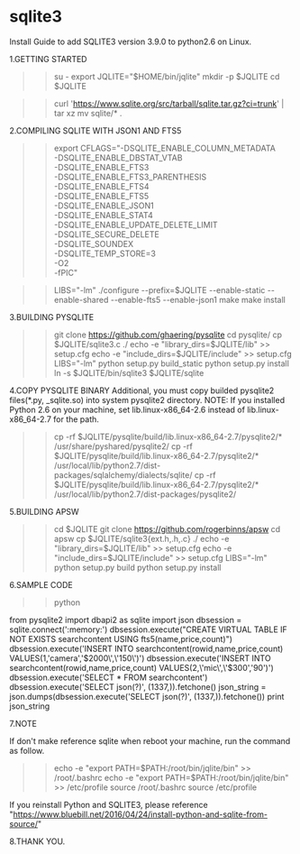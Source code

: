 # sqlite3

Install Guide to add SQLITE3 version 3.9.0 to python2.6 on Linux.


1.GETTING STARTED

>> su -
>> export JQLITE="$HOME/bin/jqlite"
>> mkdir -p $JQLITE
>> cd $JQLITE

>> curl 'https://www.sqlite.org/src/tarball/sqlite.tar.gz?ci=trunk' | tar xz
>> mv sqlite/* .


2.COMPILING SQLITE WITH JSON1 AND FTS5

>> export CFLAGS="-DSQLITE_ENABLE_COLUMN_METADATA \
-DSQLITE_ENABLE_DBSTAT_VTAB \
-DSQLITE_ENABLE_FTS3 \
-DSQLITE_ENABLE_FTS3_PARENTHESIS \
-DSQLITE_ENABLE_FTS4 \
-DSQLITE_ENABLE_FTS5 \
-DSQLITE_ENABLE_JSON1 \
-DSQLITE_ENABLE_STAT4 \
-DSQLITE_ENABLE_UPDATE_DELETE_LIMIT \
-DSQLITE_SECURE_DELETE \
-DSQLITE_SOUNDEX \
-DSQLITE_TEMP_STORE=3 \
-O2 \
-fPIC"

>> LIBS="-lm" ./configure --prefix=$JQLITE --enable-static --enable-shared --enable-fts5 --enable-json1
>> make
>> make install


3.BUILDING PYSQLITE

>> git clone https://github.com/ghaering/pysqlite
>> cd pysqlite/
>> cp $JQLITE/sqlite3.c ./
>> echo -e "library_dirs=$JQLITE/lib" >> setup.cfg
>> echo -e "include_dirs=$JQLITE/include" >> setup.cfg
>> LIBS="-lm" python setup.py build_static
>> python setup.py install
>> ln -s $JQLITE/bin/sqlite3 $JQLITE/sqlite

4.COPY PYSQLITE BINARY
Additional, you must copy builded pysqlite2 files(*.py, _sqlite.so) into system pysqlite2 directory.
NOTE: If you installed Python 2.6 on your machine, set lib.linux-x86_64-2.6 instead of lib.linux-x86_64-2.7 for the path.

>> cp -rf $JQLITE/pysqlite/build/lib.linux-x86_64-2.7/pysqlite2/* /usr/share/pyshared/pysqlite2/
>> cp -rf $JQLITE/pysqlite/build/lib.linux-x86_64-2.7/pysqlite2/* /usr/local/lib/python2.7/dist-packages/sqlalchemy/dialects/sqlite/
>> cp -rf $JQLITE/pysqlite/build/lib.linux-x86_64-2.7/pysqlite2/* /usr/local/lib/python2.7/dist-packages/pysqlite2/


5.BUILDING APSW

>> cd $JQLITE
>> git clone https://github.com/rogerbinns/apsw
>> cd apsw
>> cp $JQLITE/sqlite3{ext.h,.h,.c} ./
>> echo -e "library_dirs=$JQLITE/lib" >> setup.cfg
>> echo -e "include_dirs=$JQLITE/include" >> setup.cfg
>> LIBS="-lm" python setup.py build
>> python setup.py install


6.SAMPLE CODE

>> python

from pysqlite2 import dbapi2 as sqlite
import json
dbsession = sqlite.connect(':memory:')
dbsession.execute("CREATE VIRTUAL TABLE IF NOT EXISTS searchcontent USING fts5(name,price,count)")
dbsession.execute('INSERT INTO searchcontent(rowid,name,price,count) VALUES(1,\'camera\',\'$2000\',\'150\')')
dbsession.execute('INSERT INTO searchcontent(rowid,name,price,count) VALUES(2,\'mic\',\'$300\',\'90\')')
dbsession.execute('SELECT * FROM searchcontent')
dbsession.execute('SELECT json(?)', (1337,)).fetchone()
json_string = json.dumps(dbsession.execute('SELECT json(?)', (1337,)).fetchone())
print json_string

7.NOTE

If don't make reference sqlite when reboot your machine, run the command as follow.

>> echo -e "export PATH=$PATH:/root/bin/jqlite/bin" >> /root/.bashrc
>> echo -e "export PATH=$PATH:/root/bin/jqlite/bin" >> /etc/profile
>> source /root/.bashrc
>> source /etc/profile

If you reinstall Python and SQLITE3, please reference "https://www.bluebill.net/2016/04/24/install-python-and-sqlite-from-source/"


8.THANK YOU.
